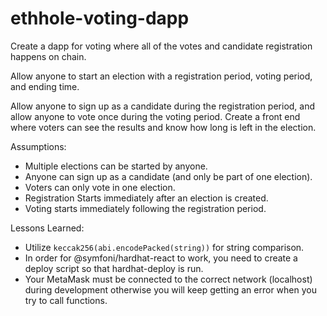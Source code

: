 # ethhole-voting-dapp
Create a dapp for voting where all of the votes and candidate registration happens on chain. 

Allow anyone to start an election with a registration period, voting period, and ending time. 

Allow anyone to sign up as a candidate during the registration period, and allow anyone to 
vote once during the voting period. Create a front end where voters can see the results and 
know how long is left in the election.

Assumptions:
- Multiple elections can be started by anyone.
- Anyone can sign up as a candidate (and only be part of one election).
- Voters can only vote in one election.
- Registration Starts immediately after an election is created.
- Voting starts immediately following the registration period.

Lessons Learned:
- Utilize `keccak256(abi.encodePacked(string))` for string comparison.
- In order for @symfoni/hardhat-react to work, you need to create a deploy script so that hardhat-deploy is run.
- Your MetaMask must be connected to the correct network (localhost) during development otherwise you will keep getting an error when you try to call functions.